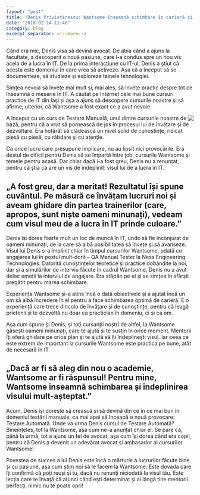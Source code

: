 ```yaml
---
layout: "post"
title: "Denis Privistirescu: Wantsome înseamnă schimbare în carieră și îndeplinirea unui vis"
date: "2018-02-14 11:46"
category: blog
excerpt_separator: <!--more-->
---
```

Când era mic, Denis visa să devină avocat. De abia când a ajuns la facultate, a descoperit o nouă pasiune, care l-a condus spre un nou vis: acela de a lucra în IT. De la prima interacțiune cu IT-ul, Denis a știut că acesta este domeniul în care vrea să activeze. Așa că a început să se documenteze, să studieze și exploreze tainele tehnologiei.

Simțea nevoia să învețe mai mult și, mai ales, să învețe practic despre tot ce înseamnă o meserie în IT. A căutat pe Internet cele mai bune cursuri practice de IT din Iași și așa a ajuns să descopere cursurile noastre și să afirme, ulterior, că Wantsome a fost exact ce a avut nevoie.
<!--more-->

<img src="{{ site.url }}/img/blog/denis.jpg" class="img-responsive img-square" align="right"/> A început cu un curs de Testare Manuală, unul dintre cursurile noastre de bază, pentru că a vrut să pornească de jos în procesul lui de învățare și de dezvoltare. Era hotărât să clădească un nivel solid de cunoștințe, ridicat piesă cu piesă, cu răbdare și cu atenție.

Ca orice lucru care presupune implicare, nu au lipsit nici provocările. Era destul de dificil pentru Denis să se împartă între job, cursurile Wantsome și temele pentru acasă. Dar chiar dacă i-a fost greu, Denis nu a renunțat, pentru că știa că are un vis de îndeplinit: visul lui de a lucra în IT.

## „A fost greu, dar a meritat! Rezultatul își spune cuvântul. Pe măsură ce învățam lucruri noi și aveam ghidare din partea trainerilor (care, apropos, sunt niște oameni minunați), vedeam cum visul meu de a lucra în IT prinde culoare.”

Denis își dorea foarte mult un loc de muncă în IT, unde să fie înconjurat de oameni minunați, de la care să aibă posibilitatea să învețe și să avanseze. Visul lui Denis s-a împlinit chiar în timpul cursurilor Wantsome, odată cu angajarea lui în postul mult-dorit – QA Manual Tester la Ness Engineering Technologies. Datorită cunoștințelor teoretice și practice dobândite la noi, dar și a simulărilor de interviu făcute în cadrul Wantsome, Denis nu a avut deloc emoții la interviul de angajare. Era stăpân pe el și se simțea în sfârșit pregătit pentru marea schimbare.

Experiența Wantsome și-a atins încă o dată obiectivele și a ajutat încă un om să aibă încredere în el pentru a face schimbarea optimă de carieră. E o experiență care trece dincolo de învățare și de cunoștințe, pentru că leagă prietenii și te dezvoltă nu doar ca practician în domeniu, ci și ca om.

Așa cum spune și Denis, și toți cursanții noștri de altfel, la Wantsome găsești oameni minunați, care te ajută și te susțin în orice moment. Mentorii îți oferă ghidare pe orice plan și te ajută să îți îndeplinești visul. Iar ceea ce este extrem de important la cursurile Wantsome este practica pe bune, atât de necesară în IT.

## „Dacă ar fi să aleg din nou o academie, Wantsome ar fi răspunsul! Pentru mine, Wantsome înseamnă schimbarea și îndeplinirea visului mult-așteptat.”

Acum, Denis își dorește să crească și să devină din ce în ce mai bun în domeniul testării manuale, ca mai apoi să înceapă o nouă provocare: Testare Automată. Unde va urma Denis cursul de Testare Automată? Bineînțeles, tot la Wantsome, așa cum ne-a anunțat chiar el. Se pare că, până la urmă, tot a ajuns un fel de avocat, așa cum își dorea când era copil, pentru că Denis a devenit un adevărat avocat și ambasador al cursurilor Wantsome!

Povestea de succes a lui Denis este încă o mărturie a lucrurilor făcute bine și cu pasiune, așa cum știm noi să le facem la Wantsome. Este dovada care îți confirmă că poți reuși și tu, dacă nu renunți niciodată la visul tău. Este lecția care te învață că atunci când ești determinat și ai lângă tine mentorii perfecți, nimic nu te poate opri!
